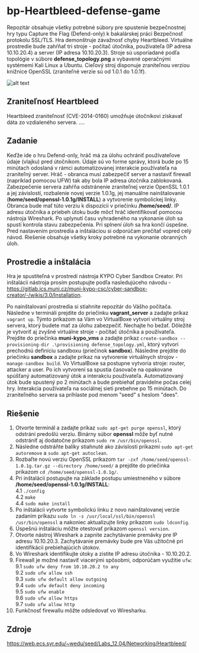 # bp-Heartbleed-defense-game
Repozitár obsahuje všetky potrebné súbory pre spustenie bezpečnostnej hry typu Capture the Flag (Defend-only) k bakalárskej práci Bezpečnosť protokolu SSL/TLS. Hra demonštruje závažnosť chyby Heartbleed. Virtuálne prostredie bude zahŕňať tri stroje - počítač útočníka, používateľa (IP adresa 10.10.20.4) a server (IP adresa 10.10.20.3). Stroje sú usporiadané podľa topológie v súbore **defense_topology.png** a vybavené operačnými systémemi Kali Linux a Ubuntu. Cieľový stroj disponuje zraniteľnou verziou knižnice OpenSSL (zraniteľné verzie sú od 1.0.1 do 1.0.1f).

![alt text](https://github.com/dorota=fiit/bp-Heartbleed-defense-game/blob/main/image.jpg?raw=true)
## Zraniteľnosť Heartbleed 
Heartbleed zraniteľnosť (CVE-2014-0160) umožňuje útočníkovi získavať dáta zo vzdialeného servera.
....
## Zadanie
Keďže ide o hru Defend-only, hráč má za úlohu ochrániť používateľove údaje (vlajku) pred útočníkom. Údaje sú vo forme správy, ktorá bude po 15 minútach odoslaná v rámci automatizovanej interakcie používateľa na zraniteľný server. Hráč - obranca musí zabezpečiť server a nastaviť firewall (napríklad pomocou UFW) tak aby bola IP adresa útočníka zablokovaná. Zabezpečenie servera zahŕňa odstránenie zraniteľnej verzie OpenSSL 1.0.1 a jej závislostí, rozbalenie novej verzie 1.0.1g, jej manuálne nainštalovanie (**home/seed/openssl-1.0.1g/INSTALL**) a vytvorenie symbolickej linky. Obranca bude mať túto verziu k dispozícii v priečinku **/home/seed/**. IP adresu útočníka a priebeh útoku bude môcť hráč identifikovať pomocou nástroja Wireshark. Po uplynutí času vyhradeného na vykonanie úloh sa spustí kontrola stavu zabezpečenia. Pri splnení úloh sa hra končí úspešne. Pred nastavením prostredia a inštaláciou si odporúčam prečítať vopred celý návod. Riešenie obsahuje všetky kroky potrebné na vykonanie obranných úloh.

## Prostredie a inštalácia
Hra je spustiteľná v prostredí nástroja KYPO Cyber Sandbox Creator. Pri inštalácii nástroja prosím postupujte podľa nasledujúceho návodu -  https://gitlab.ics.muni.cz/muni-kypo-csc/cyber-sandbox-creator/-/wikis/3.0/Installation. 

Po nainštalovaní prostredia si stiahnite repozitár do Vášho počítača. Následne v termináli prejdite do priečinku **vagrant_server** a zadajte príkaz `vagrant up`. Týmto príkazom sa Vám vo VirtualBoxe vytvorí virtuálny stroj servera, ktorý budete mať za úlohu zabezpečiť. Nechajte ho bežať. Dôležité je vytvoriť aj zvyšné virtuálne stroje - počítač útočníka a používateľa. Prejdite do priečinka **muni-kypo_vms** a zadajte príkaz `create-sandbox --provisioning-dir .\provisioning defense_topology.yml`, ktorý vytvorí prechodnú definíciu sandboxu (priečinok **sandbox**). Následne prejdite do priečinku **sandbox** a zadajte príkaz na vytvorenie virtuálnych strojov - `manage-sandbox build`. Vo VirtualBoxe sa postupne vytvoria stroje: router, attacker a user. Po ich vytvorení sa spustia časovače na opakovane spúšťaný automatizovaný útok a interakciu používateľa. Automatizovaný útok bude spustený po 2 minútach a bude prebiehať pravidelne počas celej hry. Interakcia používateľa na sociálnej sieti prebehne po 15 minútach. Do zraniteľného servera sa príhlaste pod menom "seed" s heslom "dees". 

## Riešenie 
1. Otvorte terminál a zadajte príkaz `sudo apt-get purge openssl`, ktorý odstráni predošlú verziu. Binárny súbor **openssl** môže byť nutné odstrániť aj dodatočne príkazom `sudo rm /usr/bin/openssl`.
2. Následne odstráňte balíky stiahnuté ako závislosti príkazmi `sudo apt-get autoremove` a `sudo apt-get autoclean`.
3. Rozbaľte novú verziu OpenSSL príkazom `tar -zxf /home/seed/openssl-1.0.1g.tar.gz --directory /home/seed/` a prejdite do priečinka príkazom `cd /home/seed/openssl-1.0.1g/`.
4. Pri inštalácii postupujte na základe postupu umiestneného v súbore **/home/seed/openssl-1.0.1g/INSTALL**:\
  4.1 `./config`\
  4.2 `make`\
  4.4 `sudo make install`
5. Po inštalácii vytvorte symbolickú linku z novo nainštalovanej verzie zadaním príkazu `sudo ln -s /usr/local/ssl/bin/openssl /usr/bin/openssl` a nakoniec aktualizujte linky príkazom `sudo ldconfig`.
6. Úspešnú inštaláciu môžte otestovať príkazom `openssl version`. 
7. Otvorte nástroj Wireshark a zapnite zachytávanie premávky pre IP adresu 10.10.20.3. Zachytávanie premávky bude pre Vás užitočné pri identifikácii prebiehajúcich útokov.
8. Vo Wireshark identifikujte útoky a zistite IP adresu útočníka - 10.10.20.2. 
9. Firewall je možné nastaviť viacerými spôsobmi, odporúčam využitie `ufw`:\
  9.1 `sudo ufw deny from 10.10.20.2 to any`\
  9.2 `sudo ufw allow ssh`\
  9.3 `sudo ufw default allow outgoing`\
  9.4 `sudo ufw default deny incoming `\
  9.5 `sudo ufw enable `\
  9.6 `sudo ufw allow https `\
  9.7 `sudo ufw allow http`
10. Funkčnosť firewallu môžte odsledovať vo Wiresharku. 

## Zdroje
https://web.ecs.syr.edu/~wedu/seed/Labs_12.04/Networking/Heartbleed/
